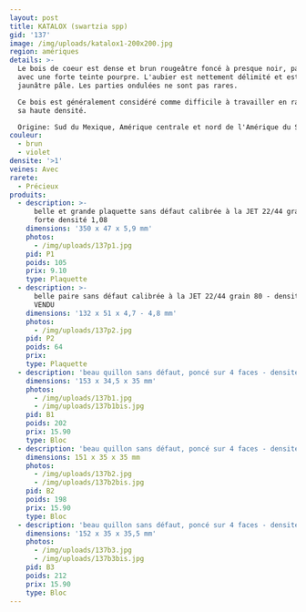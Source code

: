 ```yaml
---
layout: post
title: KATALOX (swartzia spp)
gid: '137'
image: /img/uploads/katalox1-200x200.jpg
region: amériques
details: >-
  Le bois de coeur est dense et brun rougeâtre foncé à presque noir, parfois
  avec une forte teinte pourpre. L'aubier est nettement délimité et est blanc
  jaunâtre pâle. Les parties ondulées ne sont pas rares.

  Ce bois est généralement considéré comme difficile à travailler en raison de
  sa haute densité.

  Origine: Sud du Mexique, Amérique centrale et nord de l'Amérique du Sud
couleur:
  - brun
  - violet
densite: '>1'
veines: Avec
rarete:
  - Précieux
produits:
  - description: >-
      belle et grande plaquette sans défaut calibrée à la JET 22/44 grain 80 -
      forte densité 1,08
    dimensions: '350 x 47 x 5,9 mm'
    photos:
      - /img/uploads/137p1.jpg
    pid: P1
    poids: 105
    prix: 9.10
    type: Plaquette
  - description: >-
      belle paire sans défaut calibrée à la JET 22/44 grain 80 - densité 1 -
      VENDU
    dimensions: '132 x 51 x 4,7 - 4,8 mm'
    photos:
      - /img/uploads/137p2.jpg
    pid: P2
    poids: 64
    prix: 
    type: Plaquette
  - description: 'beau quillon sans défaut, poncé sur 4 faces - densité 1,09'
    dimensions: '153 x 34,5 x 35 mm'
    photos:
      - /img/uploads/137b1.jpg
      - /img/uploads/137b1bis.jpg
    pid: B1
    poids: 202
    prix: 15.90
    type: Bloc
  - description: 'beau quillon sans défaut, poncé sur 4 faces - densité 1,07'
    dimensions: 151 x 35 x 35 mm
    photos:
      - /img/uploads/137b2.jpg
      - /img/uploads/137b2bis.jpg
    pid: B2
    poids: 198
    prix: 15.90
    type: Bloc
  - description: 'beau quillon sans défaut, poncé sur 4 faces - densité 1,12'
    dimensions: '152 x 35 x 35,5 mm'
    photos:
      - /img/uploads/137b3.jpg
      - /img/uploads/137b3bis.jpg
    pid: B3
    poids: 212
    prix: 15.90
    type: Bloc
---
```


